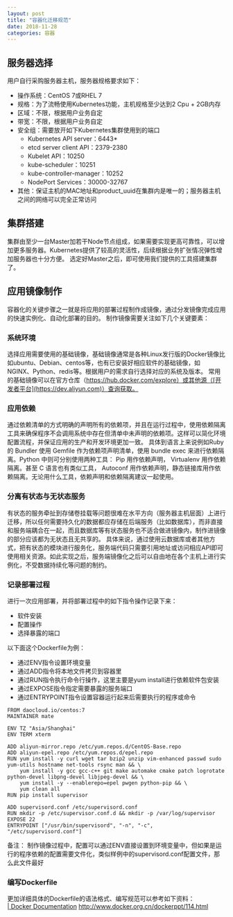 ```yaml
---
layout: post
title: "容器化迁移规范"
date: 2018-11-28
categories: 容器
---
```


## 服务器选择
用户自行采购服务器主机，服务器规格要求如下：
- 操作系统：CentOS 7或RHEL 7
- 规格：为了流畅使用Kubernetes功能，主机规格至少达到2 Cpu + 2GB内存
- 区域：不限，根据用户业务自定
- 带宽：不限，根据用户业务自定
- 安全组：需要放开如下Kubernetes集群使用到的端口
	- Kubernetes API server：6443*
	- etcd server client API：2379-2380
	- Kubelet API：10250
	- kube-scheduler：10251
	- kube-controller-manager：10252
	- NodePort Services：30000-32767
- 其他：保证主机的MAC地址和product_uuid在集群内是唯一的；服务器主机之间的网络可以完全正常访问


## 集群搭建
集群由至少一台Master加若干Node节点组成，如果需要实现更高可靠性，可以增加更多服务器。Kubernetes提供了较高的灵活性，后续根据业务扩张情况弹性增加服务器也十分方便。
选定好Master之后，即可使用我们提供的工具搭建集群了。


## 应用镜像制作
容器化的关键步骤之一就是将应用的部署过程制作成镜像，通过分发镜像完成应用的快速实例化、自动化部署的目的。
制作镜像需要关注如下几个关键要素：

### 系统环境
选择应用需要使用的基础镜像，基础镜像通常是各种Linux发行版的Docker镜像比如ubuntu、Debian、centos等，也有已安装好相应软件的基础镜像，如NGINX、Python、redis等。根据用户的需求自行选择对应的系统及版本。
常用的基础镜像可以在官方仓库（https://hub.docker.com/explore）或其他源（[开发者平台](https://dev.aliyun.com)）查询获取。

### 应用依赖 
通过依赖清单的方式明确的声明所有的依赖项，并且在运行过程中，使用依赖隔离工具来确保程序不会调用系统中存在但清单中未声明的依赖项。这样可以简化环境配置流程，并保证应用的生产和开发环境更加一致。
具体到语言上来说例如Ruby 的 Bundler 使用 Gemfile 作为依赖项声明清单，使用 bundle exec 来进行依赖隔离。Python 中则可分别使用两种工具： Pip 用作依赖声明， Virtualenv 用作依赖隔离。甚至 C 语言也有类似工具， Autoconf 用作依赖声明，静态链接库用作依赖隔离。无论用什么工具，依赖声明和依赖隔离建议一起使用。

### 分离有状态与无状态服务
有状态的服务牵扯到存储卷挂载等问题很难在水平方向（服务器主机层面）上进行迁移，所以任何需要持久化的数据都应存储在后端服务（比如数据库），而非直接和服务端耦合在一起，而且数据库等有状态服务也不适合做进镜像内，制作进镜像的部分应该都为无状态且无共享的。
具体来说，通过使用云数据库或者其他方式，把有状态的模块进行服务化，服务端代码只需要引用地址或访问相应API即可使用相关资源。如此实现之后，服务端镜像化之后可以自由地在各个主机上进行实例化，不受数据持续化等问题的制约。

### 记录部署过程
进行一次应用部署，并将部署过程中的如下指令操作记录下来：
- 软件安装
- 配置操作
- 选择暴露的端口

以下面这个Dockerfile为例：
- 通过ENV指令设置环境变量
- 通过ADD指令将本地文件拷贝到容器里
- 通过RUN指令执行命令行操作，这里主要是yum install进行依赖软件包安装
- 通过EXPOSE指令指定需要暴露的服务端口
- 通过ENTRYPOINT指令设置容器运行起来后需要执行的程序或命令

```
FROM daocloud.io/centos:7 
MAINTAINER mate
 
ENV TZ "Asia/Shanghai" 
ENV TERM xterm 

ADD aliyun-mirror.repo /etc/yum.repos.d/CentOS-Base.repo 
ADD aliyun-epel.repo /etc/yum.repos.d/epel.repo 
RUN yum install -y curl wget tar bzip2 unzip vim-enhanced passwd sudo yum-utils hostname net-tools rsync man && \ 
	yum install -y gcc gcc-c++ git make automake cmake patch logrotate python-devel libpng-devel libjpeg-devel && \ 
	yum install -y --enablerepo=epel pwgen python-pip && \ 
	yum clean all 
RUN pip install supervisor
 
ADD supervisord.conf /etc/supervisord.conf 
RUN mkdir -p /etc/supervisor.conf.d && mkdir -p /var/log/supervisor 
EXPOSE 22 
ENTRYPOINT ["/usr/bin/supervisord", "-n", "-c", "/etc/supervisord.conf"] 
```

备注：
制作镜像过程中，配置可以通过ENV直接设置到环境变量中，但如果是运行的程序依赖的配置需要文件化，类似样例中的supervisord.conf配置文件，那么此文件最好

### 编写Dockerfile
更加详细具体的Dockerfile的语法格式、编写规范可以参考如下资料：  
[| Docker Documentation](https://docs.docker.com/engine/reference/builder/)
http://www.docker.org.cn/dockerppt/114.html
